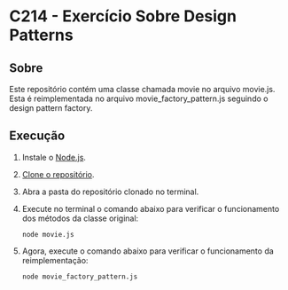 # C214 - Exercício Sobre Design Patterns

## Sobre
Este repositório contém uma classe chamada movie no arquivo movie.js. Esta é reimplementada no arquivo movie_factory_pattern.js seguindo o design pattern factory.

## Execução
1. Instale o [Node.js](https://nodejs.org/en/).
2. [Clone o repositório](https://docs.github.com/pt/repositories/creating-and-managing-repositories/cloning-a-repository).
3. Abra a pasta do repositório clonado no terminal.
4. Execute no terminal o comando abaixo para verificar o funcionamento dos métodos da classe original:

   ```node movie.js```

5. Agora, execute o comando abaixo para verificar o funcionamento da reimplementação:

   ```node movie_factory_pattern.js```

